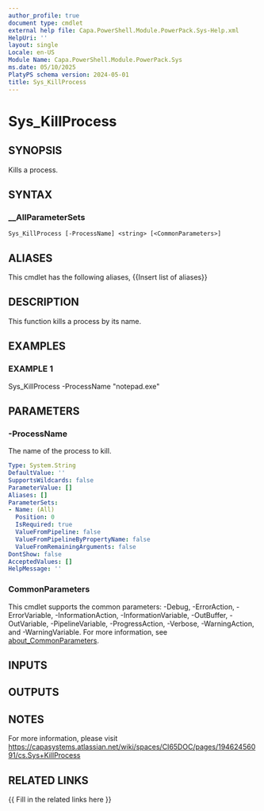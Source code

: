 ```yaml
---
author_profile: true
document type: cmdlet
external help file: Capa.PowerShell.Module.PowerPack.Sys-Help.xml
HelpUri: ''
layout: single
Locale: en-US
Module Name: Capa.PowerShell.Module.PowerPack.Sys
ms.date: 05/10/2025
PlatyPS schema version: 2024-05-01
title: Sys_KillProcess
---
```


# Sys_KillProcess

## SYNOPSIS

Kills a process.

## SYNTAX

### __AllParameterSets

```
Sys_KillProcess [-ProcessName] <string> [<CommonParameters>]
```

## ALIASES

This cmdlet has the following aliases,
  {{Insert list of aliases}}

## DESCRIPTION

This function kills a process by its name.

## EXAMPLES

### EXAMPLE 1

Sys_KillProcess -ProcessName "notepad.exe"

## PARAMETERS

### -ProcessName

The name of the process to kill.

```yaml
Type: System.String
DefaultValue: ''
SupportsWildcards: false
ParameterValue: []
Aliases: []
ParameterSets:
- Name: (All)
  Position: 0
  IsRequired: true
  ValueFromPipeline: false
  ValueFromPipelineByPropertyName: false
  ValueFromRemainingArguments: false
DontShow: false
AcceptedValues: []
HelpMessage: ''
```

### CommonParameters

This cmdlet supports the common parameters: -Debug, -ErrorAction, -ErrorVariable,
-InformationAction, -InformationVariable, -OutBuffer, -OutVariable, -PipelineVariable,
-ProgressAction, -Verbose, -WarningAction, and -WarningVariable. For more information, see
[about_CommonParameters](https://go.microsoft.com/fwlink/?LinkID=113216).

## INPUTS

## OUTPUTS

## NOTES

For more information, please visit https://capasystems.atlassian.net/wiki/spaces/CI65DOC/pages/19462456091/cs.Sys+KillProcess


## RELATED LINKS

{{ Fill in the related links here }}

